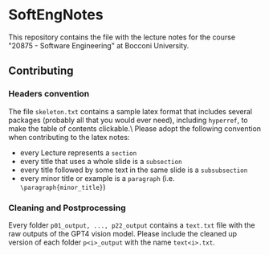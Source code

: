 # SoftEngNotes
This repository contains the file with the lecture notes for the course "20875 - Software Engineering" at Bocconi University.

## Contributing
### Headers convention
The file `skeleton.txt` contains a sample latex format that includes several packages (probably all that you would ever need), including `hyperref`, to make the table of contents clickable.\\
Please adopt the following convention when contributing to the latex notes:
- every Lecture represents a `section`
- every title that uses a whole slide is a `subsection`
- every title followed by some text in the same slide is a `subsubsection`
- every minor title or example is a `paragraph` (i.e. `\paragraph{minor_title}`)

### Cleaning and Postprocessing
Every folder `p01_output, ..., p22_output` contains a `text.txt` file with the raw outputs of the GPT4 vision model. Please include the cleaned up version of each folder `p<i>_output` with the name `text<i>.txt`.